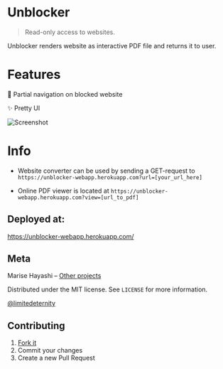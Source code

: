 # Unblocker
> Read-only access to websites.

Unblocker renders website as interactive PDF file and returns it to user.

# Features

🌚 Partial navigation on blocked website

✨ Pretty UI

![Screenshot](http://i98.fastpic.ru/big/2017/1123/23/443ab7811dc7c0e71d882bc374509623.png)

# Info

* Website converter can be used by sending a GET-request to `https://unblocker-webapp.herokuapp.com?url=[your_url_here]`

* Online PDF viewer is located at `https://unblocker-webapp.herokuapp.com?view=[url_to_pdf]`

## Deployed at:

https://unblocker-webapp.herokuapp.com/

## Meta

Marise Hayashi – [Other projects](https://limitedeternity.github.io/)

Distributed under the MIT license. See ``LICENSE`` for more information.

[@limitedeternity](https://github.com/limitedeternity)

## Contributing

1. [Fork it](https://github.com/limitedeternity/unblocker/fork)
2. Commit your changes
3. Create a new Pull Request
